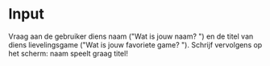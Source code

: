 # Input

Vraag aan de gebruiker diens naam ("Wat is jouw naam? ") en de titel van diens lievelingsgame ("Wat is jouw favoriete game? "). 
Schrijf vervolgens op het scherm: naam speelt graag titel!